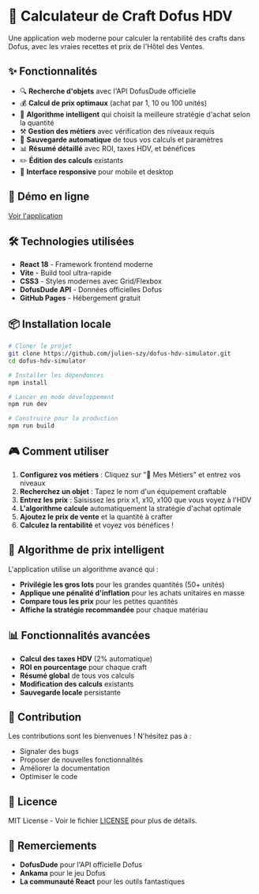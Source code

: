 # 🏪 Calculateur de Craft Dofus HDV

Une application web moderne pour calculer la rentabilité des crafts dans Dofus, avec les vraies recettes et prix de l'Hôtel des Ventes.

## ✨ Fonctionnalités

- 🔍 **Recherche d'objets** avec l'API DofusDude officielle
- 💰 **Calcul de prix optimaux** (achat par 1, 10 ou 100 unités)
- 🧮 **Algorithme intelligent** qui choisit la meilleure stratégie d'achat selon la quantité
- ⚒️ **Gestion des métiers** avec vérification des niveaux requis
- 💾 **Sauvegarde automatique** de tous vos calculs et paramètres
- 📊 **Résumé détaillé** avec ROI, taxes HDV, et bénéfices
- ✏️ **Édition des calculs** existants
- 📱 **Interface responsive** pour mobile et desktop

## 🚀 Démo en ligne

[Voir l'application](https://julien-szy.github.io/dofus-hdv-simulator/)

## 🛠️ Technologies utilisées

- **React 18** - Framework frontend moderne
- **Vite** - Build tool ultra-rapide
- **CSS3** - Styles modernes avec Grid/Flexbox
- **DofusDude API** - Données officielles Dofus
- **GitHub Pages** - Hébergement gratuit

## 📦 Installation locale

```bash
# Cloner le projet
git clone https://github.com/julien-szy/dofus-hdv-simulator.git
cd dofus-hdv-simulator

# Installer les dépendances
npm install

# Lancer en mode développement
npm run dev

# Construire pour la production
npm run build
```

## 🎮 Comment utiliser

1. **Configurez vos métiers** : Cliquez sur "🔧 Mes Métiers" et entrez vos niveaux
2. **Recherchez un objet** : Tapez le nom d'un équipement craftable
3. **Entrez les prix** : Saisissez les prix x1, x10, x100 que vous voyez à l'HDV
4. **L'algorithme calcule** automatiquement la stratégie d'achat optimale
5. **Ajoutez le prix de vente** et la quantité à crafter
6. **Calculez la rentabilité** et voyez vos bénéfices !

## 🧠 Algorithme de prix intelligent

L'application utilise un algorithme avancé qui :
- **Privilégie les gros lots** pour les grandes quantités (50+ unités)
- **Applique une pénalité d'inflation** pour les achats unitaires en masse
- **Compare tous les prix** pour les petites quantités
- **Affiche la stratégie recommandée** pour chaque matériau

## 📊 Fonctionnalités avancées

- **Calcul des taxes HDV** (2% automatique)
- **ROI en pourcentage** pour chaque craft
- **Résumé global** de tous vos calculs
- **Modification des calculs** existants
- **Sauvegarde locale** persistante

## 🤝 Contribution

Les contributions sont les bienvenues ! N'hésitez pas à :
- Signaler des bugs
- Proposer de nouvelles fonctionnalités
- Améliorer la documentation
- Optimiser le code

## 📄 Licence

MIT License - Voir le fichier [LICENSE](LICENSE) pour plus de détails.

## 🙏 Remerciements

- **DofusDude** pour l'API officielle Dofus
- **Ankama** pour le jeu Dofus
- **La communauté React** pour les outils fantastiques

